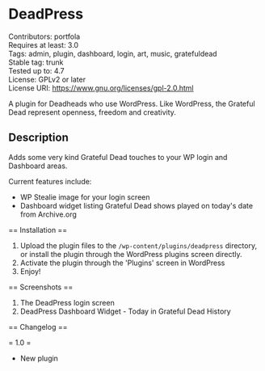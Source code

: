 # DeadPress
Contributors: portfola  
Requires at least: 3.0  
Tags: admin, plugin, dashboard, login, art, music, gratefuldead  
Stable tag: trunk  
Tested up to: 4.7  
License: GPLv2 or later  
License URI: https://www.gnu.org/licenses/gpl-2.0.html  
  
A plugin for Deadheads who use WordPress. Like WordPress, the Grateful Dead represent openness, freedom and creativity.
  
## Description

Adds some very kind Grateful Dead touches to your WP login and Dashboard areas.

Current features include:
* WP Stealie image for your login screen
* Dashboard widget listing Grateful Dead shows played on today's date from Archive.org

== Installation ==

1. Upload the plugin files to the `/wp-content/plugins/deadpress` directory, or install the plugin through the WordPress plugins screen directly.
1. Activate the plugin through the 'Plugins' screen in WordPress
1. Enjoy!

== Screenshots ==

1. The DeadPress login screen
1. DeadPress Dashboard Widget - Today in Grateful Dead History

== Changelog ==

= 1.0 =
* New plugin